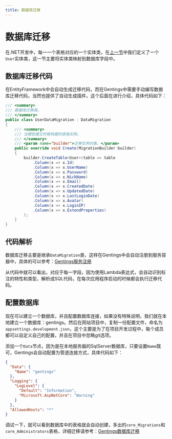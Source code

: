 ```yaml
---
title: 数据库迁移
---
```


# 数据库迁移

在.NET开发中，每一一个表格对应的一个实体类，在[上一节](./entity.md)中我们定义了一个`User`实体类，这一节主要将实体类映射到数据库字段中。

## 数据库迁移代码

在EntityFramework中会自动生成迁移代码，而在Gentings中需要手动编写数据库迁移代码，当然也提供了自动生成插件，这个后面在进行介绍，具体代码如下：

```csharp
/// <summary>
/// 数据库迁移类。
/// </summary>
public class UserDataMigration : DataMigration
{
    /// <summary>
    /// 当模型建立时候构建的表格实例。
    /// </summary>
    /// <param name="builder">迁移实例对象。</param>
    public override void Create(MigrationBuilder builder)
    {
        builder.CreateTable<User>(table => table
            .Column(x => x.Id)
            .Column(x => x.UserName)
            .Column(x => x.Password)
            .Column(x => x.NickName)
            .Column(x => x.Email)
            .Column(x => x.CreatedDate)
            .Column(x => x.UpdatedDate)
            .Column(x => x.LastLoginDate)
            .Column(x => x.Avatar)
            .Column(x => x.LoginIP)
            .Column(x => x.ExtendProperties)
        );
    }
}
```

## 代码解析

数据库迁移主要是继承`DataMigration`类，这样在Gentings中会自动注册到服务容器中，具体的可以参考：[Gentings服务注册](../gentings/service.md)

从代码中就可以看出，对应于每一字段，因为使用Lambda表达式，会自动识别标注的特性和类型，解析成SQL代码，在每次应用程序启动的时候都会执行迁移代码。

## 配置数据库

现在可以建立一个数据库，并且配置数据库连接，如果没有特殊说明，我们就在本地建立一个数据库：gentings。然后在网站项目中，复制一份配置文件，命名为`appsettings.development.json`，这个主要是为了在项目开发过程中，每个成员都可以自定义自己的配置，并且在项目中忽略git选项。

添加一个`Data`节点，因为是在本地服务器的SqlServer数据库，只要设置`Name`既可，Gentings会自动配置为管道连接方式，具体代码如下：

```json
{
  "Data": {
    "Name": "gentings"
  },
  "Logging": {
    "LogLevel": {
      "Default": "Information",
      "Microsoft.AspNetCore": "Warning"
    }
  },
  "AllowedHosts": "*"
}
```

调试一下，就可以看到数据库中的表格就会自动创建，多出的`core_Migrations`和`core_Administrators`表格，详细迁移请参考：[Gentings数据库迁移](../gentings/data/migration.md)